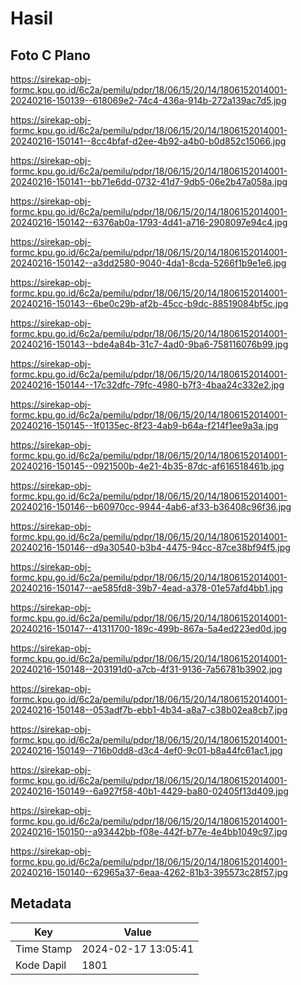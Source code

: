 # Hasil

## Foto C Plano

https://sirekap-obj-formc.kpu.go.id/6c2a/pemilu/pdpr/18/06/15/20/14/1806152014001-20240216-150139--618069e2-74c4-436a-914b-272a139ac7d5.jpg

https://sirekap-obj-formc.kpu.go.id/6c2a/pemilu/pdpr/18/06/15/20/14/1806152014001-20240216-150141--8cc4bfaf-d2ee-4b92-a4b0-b0d852c15066.jpg

https://sirekap-obj-formc.kpu.go.id/6c2a/pemilu/pdpr/18/06/15/20/14/1806152014001-20240216-150141--bb71e6dd-0732-41d7-9db5-06e2b47a058a.jpg

https://sirekap-obj-formc.kpu.go.id/6c2a/pemilu/pdpr/18/06/15/20/14/1806152014001-20240216-150142--6376ab0a-1793-4d41-a716-2908097e94c4.jpg

https://sirekap-obj-formc.kpu.go.id/6c2a/pemilu/pdpr/18/06/15/20/14/1806152014001-20240216-150142--a3dd2580-9040-4da1-8cda-5266f1b9e1e6.jpg

https://sirekap-obj-formc.kpu.go.id/6c2a/pemilu/pdpr/18/06/15/20/14/1806152014001-20240216-150143--6be0c29b-af2b-45cc-b9dc-88519084bf5c.jpg

https://sirekap-obj-formc.kpu.go.id/6c2a/pemilu/pdpr/18/06/15/20/14/1806152014001-20240216-150143--bde4a84b-31c7-4ad0-9ba6-758116076b99.jpg

https://sirekap-obj-formc.kpu.go.id/6c2a/pemilu/pdpr/18/06/15/20/14/1806152014001-20240216-150144--17c32dfc-79fc-4980-b7f3-4baa24c332e2.jpg

https://sirekap-obj-formc.kpu.go.id/6c2a/pemilu/pdpr/18/06/15/20/14/1806152014001-20240216-150145--1f0135ec-8f23-4ab9-b64a-f214f1ee9a3a.jpg

https://sirekap-obj-formc.kpu.go.id/6c2a/pemilu/pdpr/18/06/15/20/14/1806152014001-20240216-150145--0921500b-4e21-4b35-87dc-af616518461b.jpg

https://sirekap-obj-formc.kpu.go.id/6c2a/pemilu/pdpr/18/06/15/20/14/1806152014001-20240216-150146--b60970cc-9944-4ab6-af33-b36408c96f36.jpg

https://sirekap-obj-formc.kpu.go.id/6c2a/pemilu/pdpr/18/06/15/20/14/1806152014001-20240216-150146--d9a30540-b3b4-4475-94cc-87ce38bf94f5.jpg

https://sirekap-obj-formc.kpu.go.id/6c2a/pemilu/pdpr/18/06/15/20/14/1806152014001-20240216-150147--ae585fd8-39b7-4ead-a378-01e57afd4bb1.jpg

https://sirekap-obj-formc.kpu.go.id/6c2a/pemilu/pdpr/18/06/15/20/14/1806152014001-20240216-150147--41311700-189c-499b-867a-5a4ed223ed0d.jpg

https://sirekap-obj-formc.kpu.go.id/6c2a/pemilu/pdpr/18/06/15/20/14/1806152014001-20240216-150148--203191d0-a7cb-4f31-9136-7a56781b3902.jpg

https://sirekap-obj-formc.kpu.go.id/6c2a/pemilu/pdpr/18/06/15/20/14/1806152014001-20240216-150148--053adf7b-ebb1-4b34-a8a7-c38b02ea8cb7.jpg

https://sirekap-obj-formc.kpu.go.id/6c2a/pemilu/pdpr/18/06/15/20/14/1806152014001-20240216-150149--716b0dd8-d3c4-4ef0-9c01-b8a44fc61ac1.jpg

https://sirekap-obj-formc.kpu.go.id/6c2a/pemilu/pdpr/18/06/15/20/14/1806152014001-20240216-150149--6a927f58-40b1-4429-ba80-02405f13d409.jpg

https://sirekap-obj-formc.kpu.go.id/6c2a/pemilu/pdpr/18/06/15/20/14/1806152014001-20240216-150150--a93442bb-f08e-442f-b77e-4e4bb1049c97.jpg

https://sirekap-obj-formc.kpu.go.id/6c2a/pemilu/pdpr/18/06/15/20/14/1806152014001-20240216-150140--62965a37-6eaa-4262-81b3-395573c28f57.jpg


## Metadata

| Key        | Value               |
| ---------- | ------------------- |
| Time Stamp | 2024-02-17 13:05:41 |
| Kode Dapil | 1801                |



